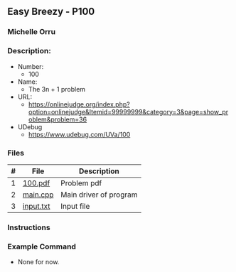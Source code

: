 ## Easy Breezy - P100
### Michelle Orru
### Description: 

- Number:
  - 100 
- Name:
  - The 3n + 1 problem
- URL:
  - https://onlinejudge.org/index.php?option=onlinejudge&Itemid=99999999&category=3&page=show_problem&problem=36
- UDebug
  - https://www.udebug.com/UVa/100

### Files

|   #   | File     | Description                      |
| :---: | -------- | -------------------------------- |
|   1   | [100.pdf]() |  Problem pdf  |
|   2   | [main.cpp]() | Main driver of program |
|   3   | [input.txt]() | Input file |


### Instructions 



### Example Command

- None for now. 

